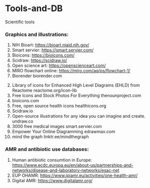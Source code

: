 # Tools-and-DB
Scientific tools

### Graphics and illustrations:
1) NIH Bioart: https://bioart.niaid.nih.gov/
2) Smart servier: https://smart.servier.com/
3) Bioicons: https://bioicons.com/
4) Scidraw: https://scidraw.io/
5) Open science art: https://openscienceart.com/
6) MIRO flowchart online: https://miro.com/aq/ps/flowchart-1/
7)  Biorender biorender.com 

2. Library of icons for Enhanced High Level Diagrams (EHLD) from Reactome reactome.org/icon-lib
3. Free Icons and Stock Photos For Everything thenounproject.com
4. bioicons.com
5. Free, open source health icons healthicons.org 
6. Scidraw.io
7. Open-source illustrations for any idea you can imagine and create. undraw.co
8. 3000 free medical images smart.servier.com
9. Empower Your Online Diagramming edrawmax.com
10. mind the graph linktr.ee/mindthegraph


### AMR and antibiotic use databases: 
1) Human antibiotic consumtion in Europe: https://www.ecdc.europa.eu/en/about-us/partnerships-and-networks/disease-and-laboratory-networks/esac-net
2) EUP OHAMR: https://www.jpiamr.eu/activities/one-health-amr/
3) Digital AMR: https://www.digitalamr.org/

